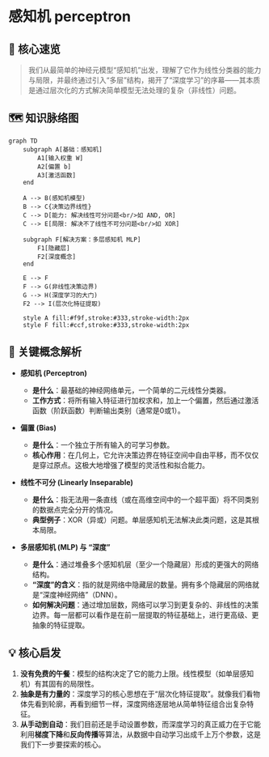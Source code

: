 # 感知机 perceptron
## 🚀 核心速览
> 我们从最简单的神经元模型“感知机”出发，理解了它作为线性分类器的能力与局限，并最终通过引入“多层”结构，揭开了“深度学习”的序幕——其本质是通过层次化的方式解决简单模型无法处理的复杂（非线性）问题。

## 🗺️ 知识脉络图
```mermaid
graph TD
    subgraph A[基础：感知机]
        A1[输入权重 W]
        A2[偏置 b]
        A3[激活函数]
    end

    A --> B(感知机模型)
    B --> C{决策边界线性}
    C --> D[能力: 解决线性可分问题<br/>如 AND, OR]
    C --> E[局限: 解决不了线性不可分问题<br/>如 XOR]

    subgraph F[解决方案：多层感知机 MLP]
        F1[隐藏层]
        F2[深度概念]
    end

    E --> F
    F --> G(非线性决策边界)
    G --> H(深度学习的大门)
    F2 --> I(层次化特征提取)

    style A fill:#f9f,stroke:#333,stroke-width:2px
    style F fill:#ccf,stroke:#333,stroke-width:2px
```

## 🔑 关键概念解析

*   **感知机 (Perceptron)**
    *   **是什么**：最基础的神经网络单元，一个简单的二元线性分类器。
    *   **工作方式**：将所有输入特征进行加权求和，加上一个偏置，然后通过激活函数（阶跃函数）判断输出类别（通常是0或1）。

*   **偏置 (Bias)**
    *   **是什么**：一个独立于所有输入的可学习参数。
    *   **核心作用**：在几何上，它允许决策边界在特征空间中自由平移，而不仅仅是穿过原点。这极大地增强了模型的灵活性和拟合能力。

*   **线性不可分 (Linearly Inseparable)**
    *   **是什么**：指无法用一条直线（或在高维空间中的一个超平面）将不同类别的数据点完全分开的情况。
    *   **典型例子**：XOR（异或）问题。单层感知机无法解决此类问题，这是其根本局限。

*   **多层感知机 (MLP) 与 “深度”**
    *   **是什么**：通过堆叠多个感知机层（至少一个隐藏层）形成的更强大的网络结构。
    *   **“深度”的含义**：指的就是网络中隐藏层的数量。拥有多个隐藏层的网络就是“深度神经网络”（DNN）。
    *   **如何解决问题**：通过增加层数，网络可以学习到更复杂的、非线性的决策边界。每一层都可以看作是在前一层提取的特征基础上，进行更高级、更抽象的特征提取。

## 💡 核心启发

1.  **没有免费的午餐**：模型的结构决定了它的能力上限。线性模型（如单层感知机）有其固有的局限性。
2.  **抽象是有力量的**：深度学习的核心思想在于“层次化特征提取”。就像我们看物体先看到轮廓，再看到细节一样，深度网络逐层地从简单特征组合出复杂特征。
3.  **从手动到自动**：我们目前还是手动设置参数，而深度学习的真正威力在于它能利用**梯度下降**和**反向传播**等算法，从数据中自动学习出成千上万个参数，这是我们下一步要探索的核心。
